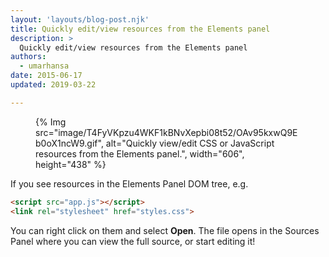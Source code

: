 ```yaml
---
layout: 'layouts/blog-post.njk'
title: Quickly edit/view resources from the Elements panel
description: >
  Quickly edit/view resources from the Elements panel
authors:
  - umarhansa
date: 2015-06-17
updated: 2019-03-22

---
```



<figure>
{% Img src="image/T4FyVKpzu4WKF1kBNvXepbi08t52/OAv95kxwQ9Eb0oX1ncW9.gif", alt="Quickly view/edit CSS or JavaScript resources from the Elements panel.", width="606", height="438" %}
</figure>

If you see resources in the Elements Panel DOM tree, e.g.

```html
<script src="app.js"></script>
<link rel="stylesheet" href="styles.css">
```

You can right click on them and select __Open__. The file opens in the Sources Panel where you can view the full source, or start editing it!


